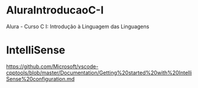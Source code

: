 # AluraIntroducaoC-I
Alura - Curso C I: Introdução à Linguagem das Linguagens

# IntelliSense

https://github.com/Microsoft/vscode-cpptools/blob/master/Documentation/Getting%20started%20with%20IntelliSense%20configuration.md